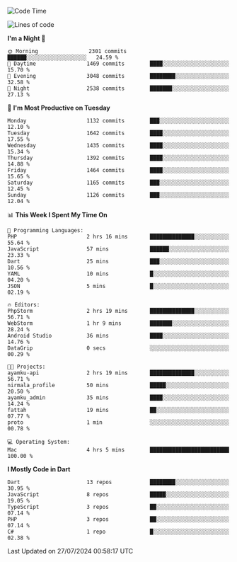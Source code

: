 <!--START_SECTION:waka-->
![Code Time](http://img.shields.io/badge/Code%20Time-616%20hrs%2048%20mins-blue)

![Lines of code](https://img.shields.io/badge/From%20Hello%20World%20I%27ve%20Written-3.0%20million%20lines%20of%20code-blue)

**I'm a Night 🦉** 

```text
🌞 Morning                2301 commits        ██████░░░░░░░░░░░░░░░░░░░   24.59 % 
🌆 Daytime                1469 commits        ████░░░░░░░░░░░░░░░░░░░░░   15.70 % 
🌃 Evening                3048 commits        ████████░░░░░░░░░░░░░░░░░   32.58 % 
🌙 Night                  2538 commits        ███████░░░░░░░░░░░░░░░░░░   27.13 % 
```
📅 **I'm Most Productive on Tuesday** 

```text
Monday                   1132 commits        ███░░░░░░░░░░░░░░░░░░░░░░   12.10 % 
Tuesday                  1642 commits        ████░░░░░░░░░░░░░░░░░░░░░   17.55 % 
Wednesday                1435 commits        ████░░░░░░░░░░░░░░░░░░░░░   15.34 % 
Thursday                 1392 commits        ████░░░░░░░░░░░░░░░░░░░░░   14.88 % 
Friday                   1464 commits        ████░░░░░░░░░░░░░░░░░░░░░   15.65 % 
Saturday                 1165 commits        ███░░░░░░░░░░░░░░░░░░░░░░   12.45 % 
Sunday                   1126 commits        ███░░░░░░░░░░░░░░░░░░░░░░   12.04 % 
```


📊 **This Week I Spent My Time On** 

```text
💬 Programming Languages: 
PHP                      2 hrs 16 mins       ██████████████░░░░░░░░░░░   55.64 % 
JavaScript               57 mins             ██████░░░░░░░░░░░░░░░░░░░   23.33 % 
Dart                     25 mins             ███░░░░░░░░░░░░░░░░░░░░░░   10.56 % 
YAML                     10 mins             █░░░░░░░░░░░░░░░░░░░░░░░░   04.20 % 
JSON                     5 mins              █░░░░░░░░░░░░░░░░░░░░░░░░   02.19 % 

🔥 Editors: 
PhpStorm                 2 hrs 19 mins       ██████████████░░░░░░░░░░░   56.71 % 
WebStorm                 1 hr 9 mins         ███████░░░░░░░░░░░░░░░░░░   28.24 % 
Android Studio           36 mins             ████░░░░░░░░░░░░░░░░░░░░░   14.76 % 
DataGrip                 0 secs              ░░░░░░░░░░░░░░░░░░░░░░░░░   00.29 % 

🐱‍💻 Projects: 
ayamku-api               2 hrs 19 mins       ██████████████░░░░░░░░░░░   56.71 % 
nirmala_profile          50 mins             █████░░░░░░░░░░░░░░░░░░░░   20.50 % 
ayamku_admin             35 mins             ████░░░░░░░░░░░░░░░░░░░░░   14.24 % 
fattah                   19 mins             ██░░░░░░░░░░░░░░░░░░░░░░░   07.77 % 
proto                    1 min               ░░░░░░░░░░░░░░░░░░░░░░░░░   00.78 % 

💻 Operating System: 
Mac                      4 hrs 5 mins        █████████████████████████   100.00 % 
```

**I Mostly Code in Dart** 

```text
Dart                     13 repos            ████████░░░░░░░░░░░░░░░░░   30.95 % 
JavaScript               8 repos             █████░░░░░░░░░░░░░░░░░░░░   19.05 % 
TypeScript               3 repos             ██░░░░░░░░░░░░░░░░░░░░░░░   07.14 % 
PHP                      3 repos             ██░░░░░░░░░░░░░░░░░░░░░░░   07.14 % 
C#                       1 repo              █░░░░░░░░░░░░░░░░░░░░░░░░   02.38 % 
```




 Last Updated on 27/07/2024 00:58:17 UTC
<!--END_SECTION:waka-->
